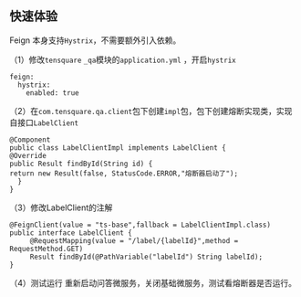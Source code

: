 ## 快速体验

Feign 本身支持`Hystrix`，不需要额外引入依赖。



（1）修改`tensquare`
`_qa`模块的`application.yml` ，开启`hystrix`

```
feign:
  hystrix:
	enabled: true

```



（2）在`com.tensquare.qa.client`包下创建`impl`包，包下创建熔断实现类，实现自接口`LabelClient`

```
@Component
public class LabelClientImpl implements LabelClient {
@Override
public Result findById(String id) {
return new Result(false, StatusCode.ERROR,"熔断器启动了");
  }
}
```



（3）修改LabelClient的注解

```
@FeignClient(value = "ts-base",fallback = LabelClientImpl.class)
public interface LabelClient {
     @RequestMapping(value = "/label/{labelId}",method = RequestMethod.GET)
     Result findById(@PathVariable("labelId") String labelId);
}
```



（4）测试运行
重新启动问答微服务，关闭基础微服务，测试看熔断器是否运行。